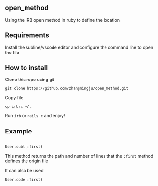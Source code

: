 ## open_method

Using the IRB open method in ruby to define the location

## Requirements

Install the subline/vscode editor and configure the command line to open the file


## How to install

Clone this repo using git

    git clone https://github.com/zhangmingju/open_method.git

Copy file
  
    cp irbrc ~/.

Run `irb` or `rails c` and enjoy!

## Example

```

User.subl(:first)

```

This method returns the path and number of lines that the `:first` method defines the origin file

It can also be used

```
User.code(:first)

```